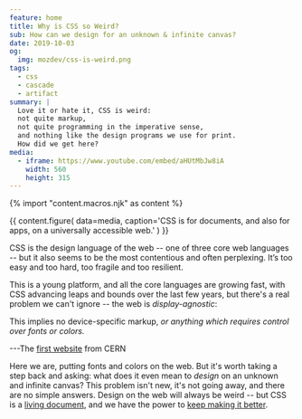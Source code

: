 ```yaml
---
feature: home
title: Why is CSS so Weird?
sub: How can we design for an unknown & infinite canvas?
date: 2019-10-03
og:
  img: mozdev/css-is-weird.png
tags:
  - css
  - cascade
  - artifact
summary: |
  Love it or hate it, CSS is weird:
  not quite markup,
  not quite programming in the imperative sense,
  and nothing like the design programs we use for print.
  How did we get here?
media:
  - iframe: https://www.youtube.com/embed/aHUtMbJw8iA
    width: 560
    height: 315
---
```

{% import "content.macros.njk" as content %}

{{ content.figure(
  data=media,
  caption='CSS is for documents, and also for apps, on a universally accessible web.'
) }}

CSS is the design language of the web --
one of three core web languages --
but it also seems to be the most contentious and often perplexing.
It’s too easy and too hard,
too fragile and too resilient.

This is a young platform, and all the core languages are growing fast,
with CSS advancing leaps and bounds over the last few years,
but there's a real problem we can't ignore --
the web is *display-agnostic*:

  This implies no device-specific markup,
  *or anything which requires control over fonts or colors.*

  ---The [first website][cern] from CERN

Here we are,
putting fonts and colors on the web.
But it's worth taking a step back and asking:
what does it even mean to *design* on an unknown and infinite canvas?
This problem isn't new, it's not going away, and there are no simple answers.
Design on the web will always be weird --
but CSS is a [living document][living],
and we have the power to [keep making it better][better].

[cern]: https://info.cern.ch/hypertext/WWW/MarkUp/HTMLConstraints.html
[living]: https://www.w3.org/Style/CSS/specs.en.html
[better]: https://github.com/w3c/csswg-drafts/
